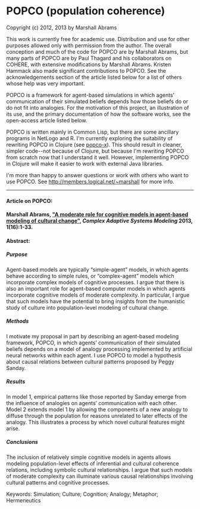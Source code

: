 POPCO (population coherence)
=======

Copyright (c) 2012, 2013 by Marshall Abrams

This work is currently free for academic use.  Distribution and use for
other purposes allowed only with permission from the author.  The
overall conception and much of the code for POPCO are by Marshall
Abrams, but many parts of POPCO are by Paul Thagard and his
collaborators on COHERE, with extensive modifications by Marshall
Abrams.  Kristen Hammack also made significant contributions to POPCO.  See
the acknowledgements section of the article listed below for a list of
others whose help was very important.

POPCO is a framework for agent-based simulations in which agents’
communication of their simulated beliefs depends how those beliefs do or
do not fit into analogies.  For the motivation of this project, an
illustration of its use, and the primary documentation of how the
software works, see the open-access article listed below.

POPCO is written mainly in Common Lisp, but there are some ancillary
programs in NetLogo and R.  I'm currently exploring the suitability of
rewriting POPCO in Clojure (see [popco-x](https://github.com/mars0i/popco-x)).  This should result in
cleaner, simpler code--not because of Clojure, but because I'm
rewriting POPCO from scratch now that I understand it well.  However,
implementing POPCO in Clojure will make it easier to work with external
Java libraries.

I'm more than happy to answer questions or work with others who want
to use POPCO. See http://members.logical.net/~marshall for more info.

-------

#### Article on POPCO:

#### Marshall Abrams, ["A moderate role for cognitive models in agent-based modeling of cultural change"](http://www.casmodeling.com/content/1/1/16), *Complex Adaptive Systems Modeling* 2013, 1(16):1-33.

#### Abstract:

##### Purpose

Agent-based models are typically “simple-agent” models, in which agents
behave according to simple rules, or “complex-agent” models which
incorporate complex models of cognitive processes. I argue that there is
also an important role for agent-based computer models in which agents
incorporate cognitive models of moderate complexity. In particular, I
argue that such models have the potential to bring insights from the
humanistic study of culture into population-level modeling of cultural
change.

##### Methods

I motivate my proposal in part by describing an agent-based modeling
framework, POPCO, in which agents’ communication of their simulated
beliefs depends on a model of analogy processing implemented by
artificial neural networks within each agent. I use POPCO to model a
hypothesis about causal relations between cultural patterns proposed by
Peggy Sanday.

##### Results

In model 1, empirical patterns like those reported by Sanday emerge from
the influence of analogies on agents’ communication with each other.
Model 2 extends model 1 by allowing the components of a new analogy to
diffuse through the population for reasons unrelated to later effects of
the analogy. This illustrates a process by which novel cultural features
might arise.

##### Conclusions

The inclusion of relatively simple cognitive models in agents allows
modeling population-level effects of inferential and cultural coherence
relations, including symbolic cultural relationships. I argue that such
models of moderate complexity can illuminate various causal
relationships involving cultural patterns and cognitive processes.

Keywords: Simulation; Culture; Cognition; Analogy; Metaphor;
Hermeneutics
